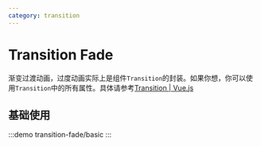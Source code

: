 ```yaml
---
category: transition
---
```


# Transition Fade

渐变过渡动画，过度动画实际上是组件`Transition`的封装。如果你想，你可以使用`Transition`中的所有属性。具体请参考[Transition | Vue.js](https://vuejs.org/guide/built-ins/transition.html)

## 基础使用

:::demo transition-fade/basic
:::


